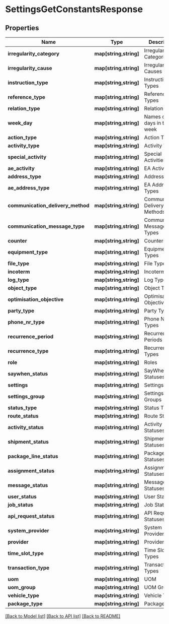 # SettingsGetConstantsResponse

## Properties
Name | Type | Description | Notes
------------ | ------------- | ------------- | -------------
**irregularity_category** | **map[string,string]** | Irregularity Categories | [optional] 
**irregularity_cause** | **map[string,string]** | Irregularity Causes | [optional] 
**instruction_type** | **map[string,string]** | Instruction Types | [optional] 
**reference_type** | **map[string,string]** | Reference Types | [optional] 
**relation_type** | **map[string,string]** | Relation Types | [optional] 
**week_day** | **map[string,string]** | Names of the days in the week | [optional] 
**action_type** | **map[string,string]** | Action Types | [optional] 
**activity_type** | **map[string,string]** | Activity Types | [optional] 
**special_activity** | **map[string,string]** | Special Activities | [optional] 
**ae_activity** | **map[string,string]** | EA Activity | [optional] 
**address_type** | **map[string,string]** | Address Types | [optional] 
**ae_address_type** | **map[string,string]** | EA Address Types | [optional] 
**communication_delivery_method** | **map[string,string]** | Communication Delivery Methods | [optional] 
**communication_message_type** | **map[string,string]** | Communication Message Types | [optional] 
**counter** | **map[string,string]** | Counters | [optional] 
**equipment_type** | **map[string,string]** | Equipment Types | [optional] 
**file_type** | **map[string,string]** | File Types | [optional] 
**incoterm** | **map[string,string]** | Incoterms | [optional] 
**log_type** | **map[string,string]** | Log Types | [optional] 
**object_type** | **map[string,string]** | Object Types | [optional] 
**optimisation_objective** | **map[string,string]** | Optimisation Objectives | [optional] 
**party_type** | **map[string,string]** | Party Types | [optional] 
**phone_nr_type** | **map[string,string]** | Phone NR Types | [optional] 
**recurrence_period** | **map[string,string]** | Recurrence Periods | [optional] 
**recurrence_type** | **map[string,string]** | Recurrence Types | [optional] 
**role** | **map[string,string]** | Roles | [optional] 
**saywhen_status** | **map[string,string]** | SayWhen Statuses | [optional] 
**settings** | **map[string,string]** | Settings | [optional] 
**settings_group** | **map[string,string]** | Settings Groups | [optional] 
**status_type** | **map[string,string]** | Status Types | [optional] 
**route_status** | **map[string,string]** | Route Statuses | [optional] 
**activity_status** | **map[string,string]** | Activity Statuses | [optional] 
**shipment_status** | **map[string,string]** | Shipment Statuses | [optional] 
**package_line_status** | **map[string,string]** | Package Line Statuses | [optional] 
**assignment_status** | **map[string,string]** | Assignment Statuses | [optional] 
**message_status** | **map[string,string]** | Message Statuses | [optional] 
**user_status** | **map[string,string]** | User Statuses | [optional] 
**job_status** | **map[string,string]** | Job Statuses | [optional] 
**api_request_status** | **map[string,string]** | API Request Statuses | [optional] 
**system_provider** | **map[string,string]** | System Providers | [optional] 
**provider** | **map[string,string]** | Providers | [optional] 
**time_slot_type** | **map[string,string]** | Time Slot Types | [optional] 
**transaction_type** | **map[string,string]** | Transaction Types | [optional] 
**uom** | **map[string,string]** | UOM | [optional] 
**uom_group** | **map[string,string]** | UOM Groups | [optional] 
**vehicle_type** | **map[string,string]** | Vehicle Types | [optional] 
**package_type** | **map[string,string]** | Package Types | [optional] 

[[Back to Model list]](../README.md#documentation-for-models) [[Back to API list]](../README.md#documentation-for-api-endpoints) [[Back to README]](../README.md)


